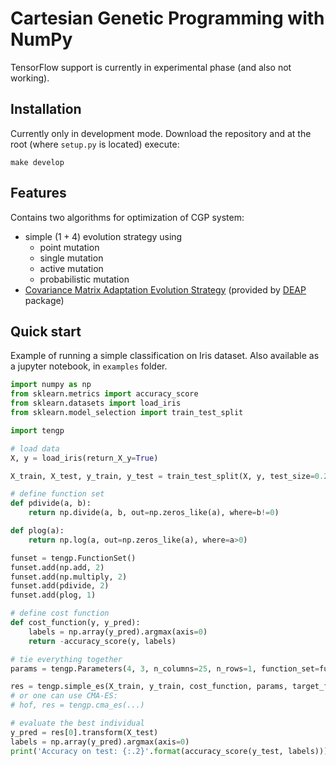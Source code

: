 # Cartesian Genetic Programming with NumPy

TensorFlow support is currently in experimental phase (and also not working).

## Installation

Currently only in development mode. Download the repository and at the root (where `setup.py` is located) execute:
```
make develop
```

## Features

Contains two algorithms for optimization of CGP system:

- simple $(1+4)$ evolution strategy using
    - point mutation
    - single mutation
    - active mutation
    - probabilistic mutation
- [Covariance Matrix Adaptation Evolution Strategy](https://deap.readthedocs.io/en/master/examples/cmaes.html?highlight=cma) (provided by [DEAP](https://deap.readthedocs.io/en/master/index.html) package)


## Quick start

Example of running a simple classification on Iris dataset. Also available as a jupyter notebook, in `examples` folder.

```python
import numpy as np
from sklearn.metrics import accuracy_score
from sklearn.datasets import load_iris
from sklearn.model_selection import train_test_split

import tengp

# load data
X, y = load_iris(return_X_y=True)

X_train, X_test, y_train, y_test = train_test_split(X, y, test_size=0.2, random_state=42)

# define function set
def pdivide(a, b):
    return np.divide(a, b, out=np.zeros_like(a), where=b!=0)

def plog(a):
    return np.log(a, out=np.zeros_like(a), where=a>0)

funset = tengp.FunctionSet()
funset.add(np.add, 2)
funset.add(np.multiply, 2)
funset.add(pdivide, 2)
funset.add(plog, 1)

# define cost function
def cost_function(y, y_pred):
    labels = np.array(y_pred).argmax(axis=0)
    return -accuracy_score(y, labels)

# tie everything together
params = tengp.Parameters(4, 3, n_columns=25, n_rows=1, function_set=funset, use_tensorflow=False)

res = tengp.simple_es(X_train, y_train, cost_function, params, target_fitness=-1, random_state=42)
# or one can use CMA-ES:
# hof, res = tengp.cma_es(...)

# evaluate the best individual
y_pred = res[0].transform(X_test)
labels = np.array(y_pred).argmax(axis=0)
print('Accuracy on test: {:.2}'.format(accuracy_score(y_test, labels)))
```
